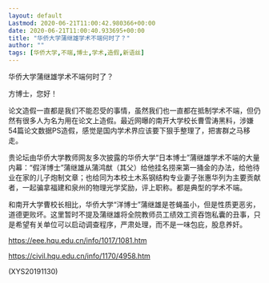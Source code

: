 ```yaml
---
layout: default
Lastmod: 2020-06-21T11:00:42.980366+00:00
date: 2020-06-21T11:00:40.933695+00:00
title: "华侨大学蒲继雄学术不端何时了？"
author: ""
tags: [华侨大学,不端,博士,学术,造假,新语丝]
---
```


华侨大学蒲继雄学术不端何时了？

方博士，您好！

论文造假一直都是我们不能忍受的事情，虽然我们也一直都在抵制学术不端，但仍然有很多人为名为用在论文上造假。最近网曝的南开大学校长曹雪涛黑料，涉嫌54篇论文数据PS造假，感觉是国内学术界应该要下狠手整理了，把害群之马移走。

贵论坛由华侨大学教师网友多次披露的华侨大学“日本博士”蒲继雄学术不端的大量内幕：“假洋博士”蒲继雄从蒲鸿猷（其父）给他挂名捞来第一捅金的办法，给他待业在家的儿子炮制文章；也给同为本校土木系钢结构专业妻子张惠华列为主要贡献者，一起骗拿福建和泉州的物理光学奖励，评上职称。都是典型的学术不端。

和南开大学曹校长相比，华侨大学“洋博士”蒲继雄是苍蝇虽小，但是性质更恶劣，道德更败坏。这里暂时不提及蒲继雄将全院教师员工绩效工资吞饱私囊的丑事，只是希望有关单位可以启动调查程序，严肃处理，而不是一味包庇，股息养奸。

https://eee.hqu.edu.cn/info/1017/1081.htm

https://civil.hqu.edu.cn/info/1170/4958.htm

(XYS20191130)

